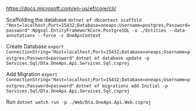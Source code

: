 

https://docs.microsoft.com/en-us/ef/core/cli/


Scaffolding the database
`dotnet ef dbcontext scaffold "Host=localhost;Port=15432;Database=oneaps;Username=postgres;Password=password" Npgsql.EntityFrameworkCore.PostgreSQL -o ./Entities --data-annotations --force -c OneApsContext`


Create Database
`export ConnectionString="Host=localhost;Port=15432;Database=oneaps;Username=postgres;Password=password"`
`dotnet ef database update -p Services.Sql/Dta.OneAps.Api.Services.Sql.csproj`

Add Migration
`export ConnectionString="Host=localhost;Port=15432;Database=oneaps;Username=postgres;Password=password"`
`dotnet ef migrations add Initial -p Services.Sql/Dta.OneAps.Api.Services.Sql.csproj`

Run
`dotnet watch run -p ./Web/Dta.OneAps.Api.Web.csproj`